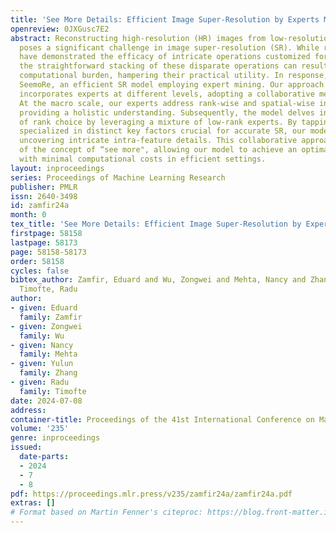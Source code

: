 ```yaml
---
title: 'See More Details: Efficient Image Super-Resolution by Experts Mining'
openreview: 0JXGusc7E2
abstract: Reconstructing high-resolution (HR) images from low-resolution (LR) inputs
  poses a significant challenge in image super-resolution (SR). While recent approaches
  have demonstrated the efficacy of intricate operations customized for various objectives,
  the straightforward stacking of these disparate operations can result in a substantial
  computational burden, hampering their practical utility. In response, we introduce
  SeemoRe, an efficient SR model employing expert mining. Our approach strategically
  incorporates experts at different levels, adopting a collaborative methodology.
  At the macro scale, our experts address rank-wise and spatial-wise informative features,
  providing a holistic understanding. Subsequently, the model delves into the subtleties
  of rank choice by leveraging a mixture of low-rank experts. By tapping into experts
  specialized in distinct key factors crucial for accurate SR, our model excels in
  uncovering intricate intra-feature details. This collaborative approach is reminiscent
  of the concept of “see more", allowing our model to achieve an optimal performance
  with minimal computational costs in efficient settings.
layout: inproceedings
series: Proceedings of Machine Learning Research
publisher: PMLR
issn: 2640-3498
id: zamfir24a
month: 0
tex_title: 'See More Details: Efficient Image Super-Resolution by Experts Mining'
firstpage: 58158
lastpage: 58173
page: 58158-58173
order: 58158
cycles: false
bibtex_author: Zamfir, Eduard and Wu, Zongwei and Mehta, Nancy and Zhang, Yulun and
  Timofte, Radu
author:
- given: Eduard
  family: Zamfir
- given: Zongwei
  family: Wu
- given: Nancy
  family: Mehta
- given: Yulun
  family: Zhang
- given: Radu
  family: Timofte
date: 2024-07-08
address:
container-title: Proceedings of the 41st International Conference on Machine Learning
volume: '235'
genre: inproceedings
issued:
  date-parts:
  - 2024
  - 7
  - 8
pdf: https://proceedings.mlr.press/v235/zamfir24a/zamfir24a.pdf
extras: []
# Format based on Martin Fenner's citeproc: https://blog.front-matter.io/posts/citeproc-yaml-for-bibliographies/
---
```


